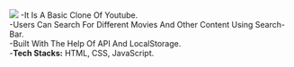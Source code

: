 <img src="https://tahir-manzoor-110.github.io/images/youtube.png">
-It Is A Basic Clone Of Youtube.
<br>
-Users Can Search For Different Movies And Other Content Using Search-Bar.
<br>
-Built With The Help Of API And LocalStorage.
<br>
-<b>Tech Stacks:</b> HTML, CSS, JavaScript.
